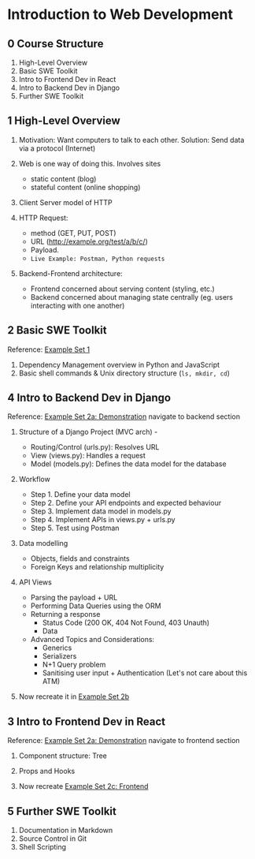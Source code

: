# Introduction to Web Development

## 0 Course Structure
1. High-Level Overview
2. Basic SWE Toolkit
3. Intro to Frontend Dev in React
4. Intro to Backend Dev in Django
5. Further SWE Toolkit

## 1 High-Level Overview

1. Motivation: Want computers to talk to each other. Solution: Send data via a protocol (Internet)

2. Web is one way of doing this. Involves sites 
    - static content (blog) 
    - stateful content (online shopping)

3. Client Server model of HTTP

2. HTTP Request: 
    - method (GET, PUT, POST)
    - URL (http://example.org/test/a/b/c/)
    - Payload.
    - ```Live Example: Postman, Python requests```

3. Backend-Frontend architecture: 
    - Frontend concerned about serving content (styling, etc.)
    - Backend concerned about managing state centrally (eg. users interacting with one another)

## 2 Basic SWE Toolkit
Reference: [Example Set 1](eg1-basicswe.md)
1. Dependency Management overview in Python and JavaScript
2. Basic shell commands & Unix directory structure (```ls, mkdir, cd```)


## 4 Intro to Backend Dev in Django

Reference: [Example Set 2a: Demonstration](eg2a-demo.md) navigate to backend section

1. Structure of a Django Project (MVC arch) - 
    - Routing/Control (urls.py): Resolves URL
    - View (views.py): Handles a request
    - Model (models.py): Defines the data model for the database

2. Workflow
    - Step 1. Define your data model 
    - Step 2. Define your API endpoints and expected behaviour
    - Step 3. Implement data model in models.py
    - Step 4. Implement APIs in views.py + urls.py
    - Step 5. Test using Postman

3. Data modelling
    - Objects, fields and constraints
    - Foreign Keys and relationship multiplicity

4. API Views
    - Parsing the payload + URL
    - Performing Data Queries using the ORM
    - Returning a response
        - Status Code (200 OK, 404 Not Found, 403 Unauth)
        - Data 
    - Advanced Topics and Considerations: 
        - Generics
        - Serializers
        - N+1 Query problem
        - Sanitising user input + Authentication (Let's not care about this ATM)

5. Now recreate it in [Example Set 2b](eg2b-backend.md)


## 3 Intro to Frontend Dev in React

Reference: [Example Set 2a: Demonstration](eg2a-demo.md) navigate to frontend section

1. Component structure: Tree

2. Props and Hooks

3. Now recreate [Example Set 2c: Frontend](eg2c-frontend.md)


## 5 Further SWE Toolkit
1. Documentation in Markdown
2. Source Control in Git
3. Shell Scripting